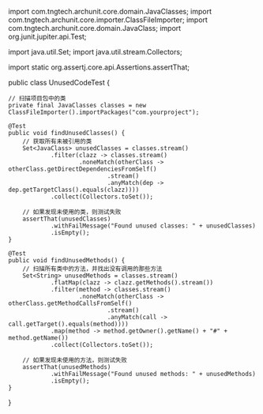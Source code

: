 import com.tngtech.archunit.core.domain.JavaClasses;
import com.tngtech.archunit.core.importer.ClassFileImporter;
import com.tngtech.archunit.core.domain.JavaClass;
import org.junit.jupiter.api.Test;

import java.util.Set;
import java.util.stream.Collectors;

import static org.assertj.core.api.Assertions.assertThat;

public class UnusedCodeTest {

    // 扫描项目包中的类
    private final JavaClasses classes = new ClassFileImporter().importPackages("com.yourproject");

    @Test
    public void findUnusedClasses() {
        // 获取所有未被引用的类
        Set<JavaClass> unusedClasses = classes.stream()
                .filter(clazz -> classes.stream()
                        .noneMatch(otherClass -> otherClass.getDirectDependenciesFromSelf()
                                .stream()
                                .anyMatch(dep -> dep.getTargetClass().equals(clazz))))
                .collect(Collectors.toSet());

        // 如果发现未使用的类，则测试失败
        assertThat(unusedClasses)
                .withFailMessage("Found unused classes: " + unusedClasses)
                .isEmpty();
    }

    @Test
    public void findUnusedMethods() {
        // 扫描所有类中的方法，并找出没有调用的那些方法
        Set<String> unusedMethods = classes.stream()
                .flatMap(clazz -> clazz.getMethods().stream())
                .filter(method -> classes.stream()
                        .noneMatch(otherClass -> otherClass.getMethodCallsFromSelf()
                                .stream()
                                .anyMatch(call -> call.getTarget().equals(method))))
                .map(method -> method.getOwner().getName() + "#" + method.getName())
                .collect(Collectors.toSet());

        // 如果发现未使用的方法，则测试失败
        assertThat(unusedMethods)
                .withFailMessage("Found unused methods: " + unusedMethods)
                .isEmpty();
    }
}
